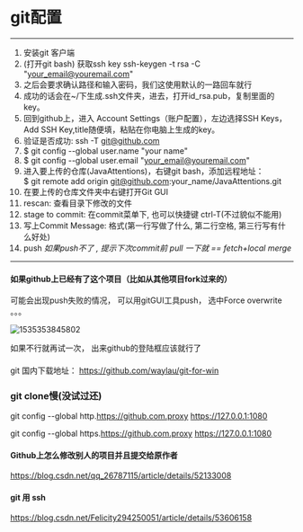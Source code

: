 # git配置 #
---
1. 安装git 客户端
2. (打开git bash) 获取ssh key
ssh-keygen -t rsa -C "your_email@youremail.com"
3. 之后会要求确认路径和输入密码，我们这使用默认的一路回车就行
4. 成功的话会在~/下生成.ssh文件夹，进去，打开id_rsa.pub，复制里面的key。 
5. 回到github上，进入 Account Settings（账户配置），左边选择SSH Keys，Add SSH Key,title随便填，粘贴在你电脑上生成的key。
6. 验证是否成功: ssh -T git@github.com
7. $ git config --global user.name "your name"
8. $ git config --global user.email "your_email@youremail.com"
9. 进入要上传的仓库(JavaAttentions)，右键git bash，添加远程地址：  
$ git remote add origin git@github.com:your_name/JavaAttentions.git
10. 在要上传的仓库文件夹中右键打开Git GUI 
11. rescan: 查看目录下修改的文件  
12. stage to commit: 在commit菜单下, 也可以快捷键 ctrl-T(不过貌似不能用)
13. 写上Commit Message: 格式(第一行写做了什么, 第二行空格, 第三行写有什么好处)  
14. push *如果push不了 , 提示下次commit前 pull 一下就 == fetch+local merge*

----------

#### 如果github上已经有了这个项目（比如从其他项目fork过来的）

可能会出现push失败的情况， 可以用gitGUI工具push， 选中Force overwrite 。。。

![1535353845802](C:\Users\huayu\AppData\Local\Temp\1535353845802.png)

如果不行就再试一次， 出来github的登陆框应该就行了

#### 
git 国内下载地址： https://github.com/waylau/git-for-win



### git clone慢(没试过还)

git config --global http.https://github.com.proxy https://127.0.0.1:1080 

git config --global https.https://github.com.proxy https://127.0.0.1:1080

####  Github上怎么修改别人的项目并且提交给原作者

https://blog.csdn.net/qq_26787115/article/details/52133008

#### git 用 ssh
https://blog.csdn.net/Felicity294250051/article/details/53606158
